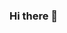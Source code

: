 ### Hi there 👋 

<!--
**hernancarreno01/hernancarreno01** is a ✨ _special_ ✨ repository because its `README.md` (this file) appears on your GitHub profile.

Here are some ideas to get you started:

🔭 I’m currently working on EMBV SRL and BigWave Social Media
🌱 I’m currently learning Full Stack in Digital House
👯 I’m looking to collaborate on …
🤔 I’m looking for help with …
💬 Ask me about …
📫 How to reach me: radioportatil@gmail.com
😄 Pronouns: …
⚡ Fun fact: …
-->
